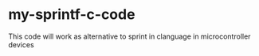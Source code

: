 # my-sprintf-c-code
This code will work as alternative to sprint in clanguage in microcontroller devices
